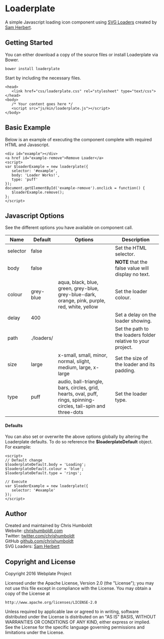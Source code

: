 # Loaderplate
A simple Javascript loading icon component using <a href="http://samherbert.net/svg-loaders/">SVG Loaders</a> created by <a href="https://twitter.com/sherb">Sam Herbert</a>.

## Getting Started
You can either download a copy of the source files or install Loaderplate via Bower.
```
bower install loaderplate
```

Start by including the necessary files.
```
<head>
   <link href="css/loaderplate.css" rel="stylesheet" type="text/css">
</head>
<body>
   /* Your content goes here */
   <script src="js/min/loaderplate.js"></script>
</body>
```

## Basic Example
Below is an example of executing the component complete with required HTML and Javascript.
```
<div id="example"></div>
<a href id="example-remove">Remove Loader</a>
<script>
var $loaderExample = new loaderplate({
   selector: '#example',
   body: 'Loader Works!',
   type: 'puff'
});
document.getElementById('example-remove').onclick = function() {
   $loaderExample.remove();
};
</script>
```

## Javascript Options
See the different options you have available on component call.

| Name | Default | Options | Description |
| ---- | ---- | ---- | ---- |
| selector | false | | Set the HTML selector. |
| body | false | | **NOTE** that the false value will display no text. |
| colour | grey-blue | aqua, black, blue, green, grey-blue, grey-blue-dark, orange, pink, purple, red, white, yellow | Set the loader colour. |
| delay | 400 | | Set a delay on the loader showing. |
| path | ./loaders/ | | Set the path to the loaders folder relative to your project. |
| size | large | x-small, small, minor, normal, slight, medium, large, x-large | Set the size of the loader and its padding. |
| type | puff | audio, ball-triangle, bars, circles, grid, hearts, oval, puff, rings, spinning-circles, tail-spin and three-dots | Set the loader type. |

#### Defaults
You can also set or overwrite the above options globally by altering the Loaderplate defaults. To do so reference the **$loaderplateDefault** object. For example:

```
<script>
// Default change
$loaderplateDefault.body = 'Loading';
$loaderplateDefault.colour = 'blue';
$loaderplateDefault.type = 'rings';

// Execute
var $loaderExample = new loaderplate({
   selector: '#example'
});
</script>
```

## Author
Created and maintained by Chris Humboldt<br>
Website: <a href="http://chrishumboldt.com/">chrishumboldt.com</a><br>
Twitter: <a href="https://twitter.com/chrishumboldt">twitter.com/chrishumboldt</a><br>
GitHub <a href="https://github.com/chrishumboldt">github.com/chrishumboldt</a><br>
SVG Loaders: <a href="https://twitter.com/sherb">Sam Herbert</a><br>

## Copyright and License
Copyright 2016 Webplate Project

Licensed under the Apache License, Version 2.0 (the "License");
you may not use this file except in compliance with the License.
You may obtain a copy of the License at

    http://www.apache.org/licenses/LICENSE-2.0

Unless required by applicable law or agreed to in writing, software
distributed under the License is distributed on an "AS IS" BASIS,
WITHOUT WARRANTIES OR CONDITIONS OF ANY KIND, either express or implied.
See the License for the specific language governing permissions and
limitations under the License.
